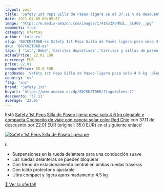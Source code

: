 ```yaml
---
layout: post
title: 'Safety 1st Peps Silla de Paseo ligera pe al 37.11 % de descuento'
date: 2021-04-09 09:09:57
image: 'https://m.media-amazon.com/images/I/41RvZXbMhIL._SL400_.jpg'
comments: true
category: ofertas
author: 'tole.es'
slug: 'B07KKZTD6B-es Safety 1st Peps Silla de Paseo ligera pesa solo 4 6 kg...'
sku: 'B07KKZTD6B-es'
tags: [ '1st','Bebé','Carritos deportivos','Carritos y sillas de paseo','Carritos, sillas de paseo y accesorios','safety','safety 1st', ]
actualPrice: 22.01 EUR
currency: EUR
price: 22.01
comparePrice: 35.0 EUR
prodname: 'Safety 1st Peps Silla de Paseo ligera pesa solo 4 6 kg  plegable y compacta  Cochecito de viaje  con capota solar  color Red Chic'
country: 'es'
flag: '🇪🇸'
brand: 'Safety 1st'
buyurl: 'https://www.amazon.es/dp/B07KKZTD6B/?tag=tolees-21'
descuento: '37.11'
average: '22.01'
---
```


Está [Safety 1st Peps Silla de Paseo ligera pesa solo 4 6 kg  plegable y compacta  Cochecito de viaje  con capota solar  color Red Chic](https://www.amazon.es/dp/B07KKZTD6B/?tag=tolees-21) con 37.11 de descuento por 22.01 EUR (original: 35.0 EUR) en el siguiente enlace!

[![Safety 1st Peps Silla de Paseo ligera pe](https://m.media-amazon.com/images/I/41RvZXbMhIL._SL400_.jpg)](https://www.amazon.es/dp/B07KKZTD6B/?tag=tolees-21)

ℹ️:

- Suspensiones en la rueda delantera para una conducción suave
- Las ruedas delanteras se pueden bloquear
- Con freno de estacionamiento central en ambas ruedas traseras
- Con toldo protector y ajustable
- Ultra compact y ligera aproximadamente 4.5 kg

[🛒 Ver la oferta!!](https://www.amazon.es/dp/B07KKZTD6B/?tag=tolees-21)
